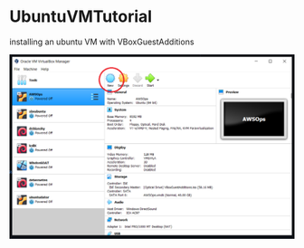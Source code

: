 # UbuntuVMTutorial
installing an ubuntu VM with VBoxGuestAdditions

![step1](images/1vbox.PNG "step 1")

